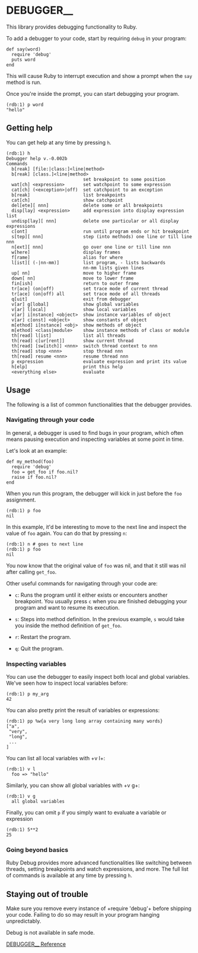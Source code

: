 # DEBUGGER__

This library provides debugging functionality to Ruby.

To add a debugger to your code, start by requiring `debug` in your program:

    def say(word)
      require 'debug'
      puts word
    end

This will cause Ruby to interrupt execution and show a prompt when the `say`
method is run.

Once you're inside the prompt, you can start debugging your program.

    (rdb:1) p word
    "hello"

## Getting help

You can get help at any time by pressing `h`.

    (rdb:1) h
    Debugger help v.-0.002b
    Commands
      b[reak] [file:|class:]<line|method>
      b[reak] [class.]<line|method>
                                 set breakpoint to some position
      wat[ch] <expression>       set watchpoint to some expression
      cat[ch] (<exception>|off)  set catchpoint to an exception
      b[reak]                    list breakpoints
      cat[ch]                    show catchpoint
      del[ete][ nnn]             delete some or all breakpoints
      disp[lay] <expression>     add expression into display expression list
      undisp[lay][ nnn]          delete one particular or all display expressions
      c[ont]                     run until program ends or hit breakpoint
      s[tep][ nnn]               step (into methods) one line or till line nnn
      n[ext][ nnn]               go over one line or till line nnn
      w[here]                    display frames
      f[rame]                    alias for where
      l[ist][ (-|nn-mm)]         list program, - lists backwards
                                 nn-mm lists given lines
      up[ nn]                    move to higher frame
      down[ nn]                  move to lower frame
      fin[ish]                   return to outer frame
      tr[ace] (on|off)           set trace mode of current thread
      tr[ace] (on|off) all       set trace mode of all threads
      q[uit]                     exit from debugger
      v[ar] g[lobal]             show global variables
      v[ar] l[ocal]              show local variables
      v[ar] i[nstance] <object>  show instance variables of object
      v[ar] c[onst] <object>     show constants of object
      m[ethod] i[nstance] <obj>  show methods of object
      m[ethod] <class|module>    show instance methods of class or module
      th[read] l[ist]            list all threads
      th[read] c[ur[rent]]       show current thread
      th[read] [sw[itch]] <nnn>  switch thread context to nnn
      th[read] stop <nnn>        stop thread nnn
      th[read] resume <nnn>      resume thread nnn
      p expression               evaluate expression and print its value
      h[elp]                     print this help
      <everything else>          evaluate

## Usage

The following is a list of common functionalities that the debugger provides.

### Navigating through your code

In general, a debugger is used to find bugs in your program, which often means
pausing execution and inspecting variables at some point in time.

Let's look at an example:

    def my_method(foo)
      require 'debug'
      foo = get_foo if foo.nil?
      raise if foo.nil?
    end

When you run this program, the debugger will kick in just before the `foo`
assignment.

    (rdb:1) p foo
    nil

In this example, it'd be interesting to move to the next line and inspect the
value of `foo` again. You can do that by pressing `n`:

    (rdb:1) n # goes to next line
    (rdb:1) p foo
    nil

You now know that the original value of `foo` was nil, and that it still was
nil after calling `get_foo`.

Other useful commands for navigating through your code are:

* `c`: Runs the program until it either exists or encounters another breakpoint.
    You usually press `c` when you are finished debugging your program and
    want to resume its execution.

* `s`: Steps into method definition. In the previous example, `s` would take you
    inside the method definition of `get_foo`.

* `r`: Restart the program.
* `q`: Quit the program.


### Inspecting variables

You can use the debugger to easily inspect both local and global variables.
We've seen how to inspect local variables before:

    (rdb:1) p my_arg
    42

You can also pretty print the result of variables or expressions:

    (rdb:1) pp %w{a very long long array containing many words}
    ["a",
     "very",
     "long",
     ...
    ]

You can list all local variables with +v l+:

    (rdb:1) v l
      foo => "hello"

Similarly, you can show all global variables with +v g+:

    (rdb:1) v g
      all global variables

Finally, you can omit `p` if you simply want to evaluate a variable or
expression

    (rdb:1) 5**2
    25

### Going beyond basics

Ruby Debug provides more advanced functionalities like switching between
threads, setting breakpoints and watch expressions, and more. The full list of
commands is available at any time by pressing `h`.

## Staying out of trouble

Make sure you remove every instance of +require 'debug'+ before shipping your
code. Failing to do so may result in your program hanging unpredictably.

Debug is not available in safe mode.

[DEBUGGER__ Reference](https://ruby-doc.org/stdlib-2.6/libdoc/debug/rdoc/DEBUGGER__.html)